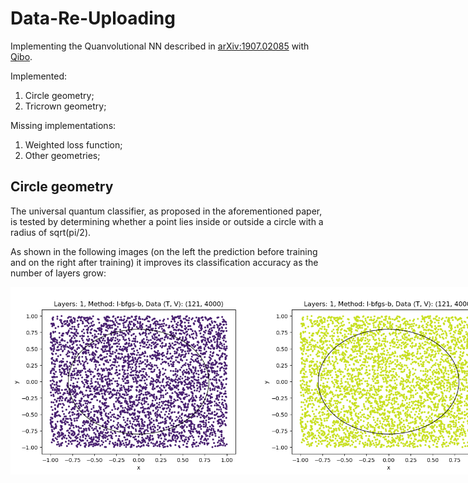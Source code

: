 # Data-Re-Uploading

Implementing the Quanvolutional NN described in [arXiv:1907.02085](https://arxiv.org/abs/1907.02085) with [Qibo](https://qibo.science/).

Implemented:

1. Circle geometry;
2. Tricrown geometry;

Missing implementations:

1. Weighted loss function;
2. Other geometries;

## Circle geometry

The universal quantum classifier, as proposed in the aforementioned paper, is tested by determining whether a point lies inside or outside a circle with a radius of sqrt(pi/2).

As shown in the following images (on the left the prediction before training and on the right after training) it improves its classification accuracy as the number of layers grow:

<div style="display:flex">
    <img src="results/circle/layers_1/l-bfgs-b/Trial_l_4000/Trial_before_training.png" width="400" />
    <img src="results/circle/layers_1/l-bfgs-b/Trial_l_4000/Trial_after_training.png" width="400" />
</div>
